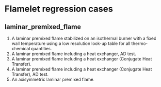 # Flamelet regression cases

## laminar_premixed_flame
1. A laminar premixed flame stabilized on an isothermal burner with a fixed wall temperature using a low resolution look-up table for all thermo-chemical quantities.
2. A laminar premixed flame including a heat exchanger, AD test.
3. A laminar premixed flame including a heat exchanger (Conjugate Heat Transfer).
4. A laminar premixed flame including a heat exchanger (Conjugate Heat Transfer), AD test.
5. An axisymmetric laminar premixed flame.
